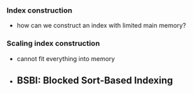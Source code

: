 ### Index construction
- how can we construct an index with limited main memory?


### Scaling index construction
- cannot fit everything into memory
- BSBI: Blocked Sort-Based Indexing
    - 